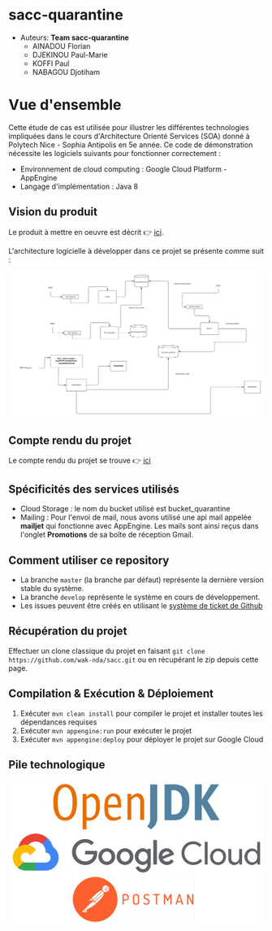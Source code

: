 # sacc-quarantine
* Auteurs: **Team sacc-quarantine**
    * AINADOU Florian
    * DJEKINOU Paul-Marie
    * KOFFI Paul
    * NABAGOU Djotiham
  
# Vue d'ensemble
 Cette étude de cas est utilisée pour illustrer les différentes technologies impliquées dans le cours d'Architecture Orienté Services (SOA) donné à Polytech Nice - Sophia Antipolis en 5e année. Ce code de démonstration nécessite les logiciels suivants pour fonctionner correctement :
 
   * Environnement de cloud computing : Google Cloud Platform - AppEngine
   * Langage d'implémentation : Java 8
   
   
  ## Vision du produit
  Le produit à mettre en oeuvre est décrit 👉 [ici](https://docs.google.com/document/d/1QFXZAhFMRabdx4F0zQ0NKs9t1-L6cKcxWnoYvnVYcUc/edit#heading=h.jeqxggd4uam1).
    
  L'architecture logicielle à développer dans ce projet se présente comme suit :
  <p align="center">
      <img src="./docs/archi.png"/>
  </p>
  
 ## Compte rendu du projet
 Le compte rendu du projet se trouve 👉 [ici](https://docs.google.com/document/d/1zPnzFt1AAtaH-RedQ0Z2q4z4xp3GpVwdAaoLgQ_mo2s/edit?usp=sharing)   
 
 ## Spécificités des services utilisés
 * Cloud Storage : le nom du bucket utilisé est bucket_quarantine
 * Mailing : Pour l'envoi de mail, nous avons utilisé une api mail appelée **mailjet** qui fonctionne avec AppEngine. Les mails sont ainsi reçus dans l'onglet **Promotions** de sa boîte de réception Gmail.
 
 ## Comment utiliser ce repository
  * La branche `master` (la branche par défaut) représente la dernière version stable du système.
  * La branche `develop` représente le système en cours de développement.
  * Les issues peuvent être créés en utilisant le [système de ticket de Github](https://github.com/wak-nda/sacc/issues)
  
  ## Récupération du projet
  Effectuer un clone classique du projet en faisant ```git clone https://github.com/wak-nda/sacc.git``` ou en récupérant le zip depuis cette page.
  
  ## Compilation & Exécution & Déploiement 
  1. Exécuter ```mvn clean install``` pour compiler le projet et installer toutes les dépendances requises
  2. Exécuter ```mvn appengine:run``` pour exécuter le projet
  3. Exécuter ```mvn appengine:deploy``` pour déployer le projet sur Google Cloud  
   
  ## Pile technologique
  
  <p align="center">
    <img src="./docs/stack.png"/>
  </p>
